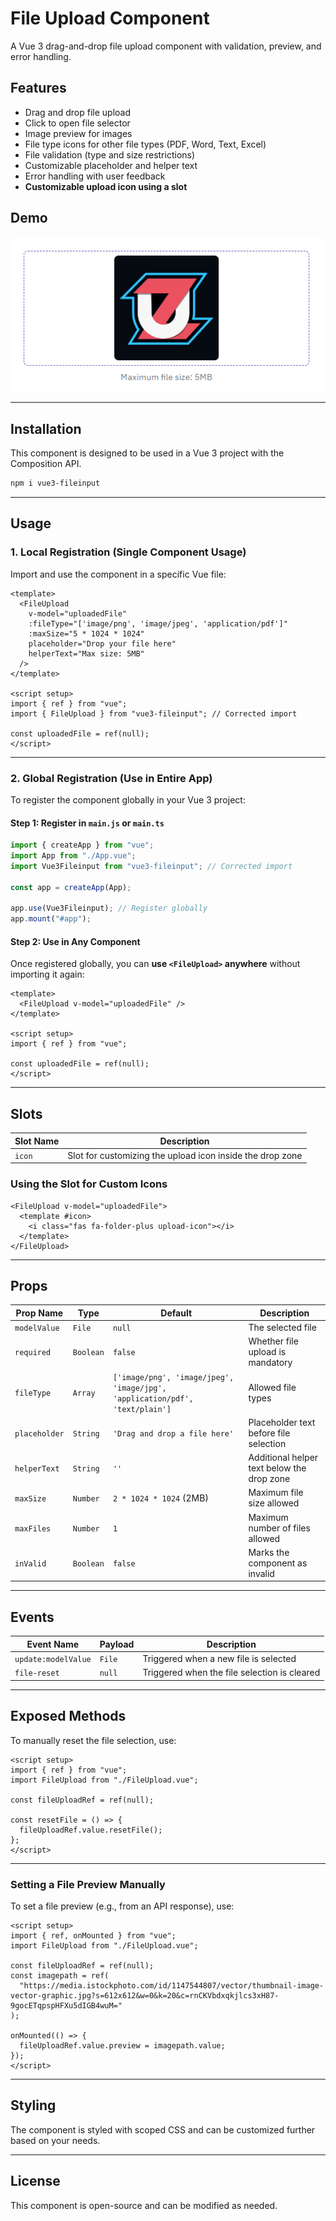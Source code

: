 # File Upload Component

A Vue 3 drag-and-drop file upload component with validation, preview, and error handling.

## Features

- Drag and drop file upload  
- Click to open file selector  
- Image preview for images  
- File type icons for other file types (PDF, Word, Text, Excel)  
- File validation (type and size restrictions)  
- Customizable placeholder and helper text  
- Error handling with user feedback  
- **Customizable upload icon using a slot**  

## Demo  
![Vue3FileUpload Demo](./src/Preview.png)

---

## Installation  

This component is designed to be used in a Vue 3 project with the Composition API.  

```bash
npm i vue3-fileinput
```  

---

## Usage  

### 1. Local Registration (Single Component Usage)  

Import and use the component in a specific Vue file:  

```vue
<template>
  <FileUpload
    v-model="uploadedFile"
    :fileType="['image/png', 'image/jpeg', 'application/pdf']"
    :maxSize="5 * 1024 * 1024"
    placeholder="Drop your file here"
    helperText="Max size: 5MB"
  />
</template>

<script setup>
import { ref } from "vue";
import { FileUpload } from "vue3-fileinput"; // Corrected import

const uploadedFile = ref(null);
</script>
```

---

### 2. Global Registration (Use in Entire App)  

To register the component globally in your Vue 3 project:  

#### Step 1: Register in `main.js` or `main.ts`  

```javascript
import { createApp } from "vue";
import App from "./App.vue";
import Vue3Fileinput from "vue3-fileinput"; // Corrected import

const app = createApp(App);

app.use(Vue3Fileinput); // Register globally
app.mount("#app");
```

#### Step 2: Use in Any Component  

Once registered globally, you can **use `<FileUpload>` anywhere** without importing it again:  

```vue
<template>
  <FileUpload v-model="uploadedFile" />
</template>

<script setup>
import { ref } from "vue";

const uploadedFile = ref(null);
</script>
```

---

## Slots  

| Slot Name  | Description                                              |
| ---------- | -------------------------------------------------------- |
| `icon`     | Slot for customizing the upload icon inside the drop zone |

### Using the Slot for Custom Icons  

```vue
<FileUpload v-model="uploadedFile">
  <template #icon>
    <i class="fas fa-folder-plus upload-icon"></i>
  </template>
</FileUpload>
```

---

## Props  

| Prop Name     | Type      | Default                                                                     | Description                                |
| ------------- | --------- | --------------------------------------------------------------------------- | ------------------------------------------ |
| `modelValue`  | `File`    | `null`                                                                      | The selected file                          |
| `required`    | `Boolean` | `false`                                                                     | Whether file upload is mandatory           |
| `fileType`    | `Array`   | `['image/png', 'image/jpeg', 'image/jpg', 'application/pdf', 'text/plain']` | Allowed file types                         |
| `placeholder` | `String`  | `'Drag and drop a file here'`                                               | Placeholder text before file selection     |
| `helperText`  | `String`  | `''`                                                                        | Additional helper text below the drop zone |
| `maxSize`     | `Number`  | `2 * 1024 * 1024` (2MB)                                                     | Maximum file size allowed                  |
| `maxFiles`    | `Number`  | `1`                                                                         | Maximum number of files allowed            |
| `inValid`     | `Boolean` | `false`                                                                     | Marks the component as invalid             |

---

## Events  

| Event Name          | Payload | Description                                  |
| ------------------- | ------- | -------------------------------------------- |
| `update:modelValue` | `File`  | Triggered when a new file is selected        |
| `file-reset`        | `null`  | Triggered when the file selection is cleared |

---

## Exposed Methods  

To manually reset the file selection, use:  

```vue
<script setup>
import { ref } from "vue";
import FileUpload from "./FileUpload.vue";

const fileUploadRef = ref(null);

const resetFile = () => {
  fileUploadRef.value.resetFile();
};
</script>
```

---

### Setting a File Preview Manually  

To set a file preview (e.g., from an API response), use:  

```vue
<script setup>
import { ref, onMounted } from "vue";
import FileUpload from "./FileUpload.vue";

const fileUploadRef = ref(null);
const imagepath = ref(
  "https://media.istockphoto.com/id/1147544807/vector/thumbnail-image-vector-graphic.jpg?s=612x612&w=0&k=20&c=rnCKVbdxqkjlcs3xH87-9gocETqpspHFXu5dIGB4wuM="
);

onMounted(() => {
  fileUploadRef.value.preview = imagepath.value;
});
</script>
```

---

## Styling  

The component is styled with scoped CSS and can be customized further based on your needs.  

---

## License  

This component is open-source and can be modified as needed.
